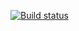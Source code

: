 [![Build status](https://ci.appveyor.com/api/projects/status/y767h3r9qb8uhog2?svg=true)](https://ci.appveyor.com/project/chaika1986/hwapi2-umeoa)
